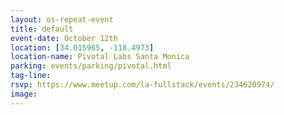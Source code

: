 ```yaml
---
layout: os-repeat-event
title: default
event-date: October 12th
location: [34.015965, -118.4973]
location-name: Pivotal Labs Santa Monica
parking: events/parking/pivotal.html
tag-line:
rsvp: https://www.meetup.com/la-fullstack/events/234620974/
image:
---
```

